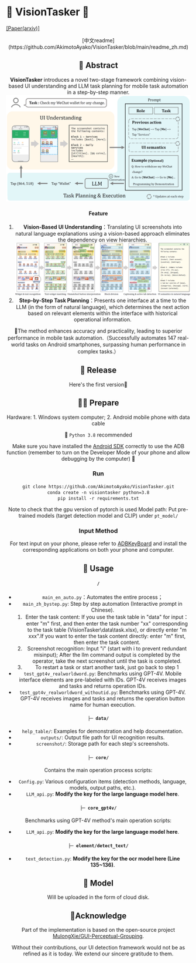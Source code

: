# 📱 VisionTasker 🤖
[[Paper(arxiv)]](https://arxiv.org/abs/2312.11190) 
<center>[中文readme](https://github.com/AkimotoAyako/VisionTasker/blob/main/readme_zh.md)

## 📰 Abstract
**VisionTasker** introduces a novel two-stage framework combining vision-based UI understanding and LLM task planning for mobile task automation in a step-by-step manner.
![framework](framework.png)

#### Feature
1. **Vision-Based UI Understanding**：Translating UI screenshots into natural language explanations using a vision-based approach eliminates the dependency on view hierarchies.
![界面理解](ui_understanding.png)
2. **Step-by-Step Task Planning**：Presents one interface at a time to the LLM (in the form of natural language), which determines the next action based on relevant elements within the interface with historical operational information.

🥳The method enhances accuracy and practicality, leading to superior performance in mobile task automation.（Successfully automates 147 real-world tasks on Android smartphones, surpassing human performance in complex tasks.）

## 📢 Release
Here's the first version🤗

## 👩‍💻 Prepare
Hardware: 1. Windows system computer; 2. Android mobile phone with data cable

🙌 `Python 3.8` recommended

Make sure you have installed the [Android SDK](https://developer.android.com/tools/releases/platform-tools?hl=en) correctly to use the ADB function (remember to turn on the Developer Mode of your phone and allow debugging by the computer) 🍾

### Run
```
git clone https://github.com/AkimotoAyako/VisionTasker.git
conda create -n visiontasker python=3.8
pip install -r requirements.txt
```

Note to check that the gpu version of pytorch is used
Model path: Put pre-trained models (target detection model and CLIP) under `pt_model/`

### Input Method
For text input on your phone, please refer to [ADBKeyBoard](https://github.com/senzhk/ADBKeyBoard) and install the corresponding applications on both your phone and computer.

## 🚀 Usage

#### `/`
- `main_en_auto.py`：Automates the entire process；
- `main_zh_bystep.py`: Step by step automation (Interactive prompt in Chinese).
    1. Enter the task content: If you use the task table in "data" for input：enter "m" first, and then enter the task number "xx" corresponding to the task table (VisionTasker\data\task.xlsx), or directly enter "m xxx".If you want to enter the task content directly: enter "m" first, then enter the task content.
    2. Screenshot recognition: Input "i" (start with i to prevent redundant misinput); After the llm command output is completed by the operator, take the next screenshot until the task is completed.
    3. To restart a task or start another task, just go back to step 1
- `test_gpt4v_realworldword.py`: Benchmarks using GPT-4V. Mobile interface elements are pre-labeled with IDs. GPT-4V receives images and tasks and returns operation IDs.
- `test_gpt4v_realworldword_withoutid.py`: Benchmarks using GPT-4V. GPT-4V receives images and tasks and returns the operation button name for human execution.

#### `├─ data/`
- `help_table/`: Examples for demonstration and help documentation.
- `outputs/`: Output file path for UI recognition results.
- `screenshot/`: Storage path for each step's screenshots.

#### `├─ core/`
Contains the main operation process scripts:
- `Config.py`: Various configuration items (detection methods, language, models, output paths, etc.).
- `LLM_api.py`: **Modify the key for the large language model here**.

#### `├─ core_gpt4v/`
Benchmarks using GPT-4V method's main operation scripts:
- `LLM_api.py`: **Modify the key for the large language model here**.

#### `├─ element/detect_text/`
- `text_detection.py`: **Modify the key for the ocr model here (Line 135~136)**.

## 🍴 Model
Will be uploaded in the form of cloud disk.

## 🌷Acknowledge
Part of the implementation is based on the open-source project [MulongXie/GUI-Perceptual-Grouping](https://github.com/MulongXie/GUI-Perceptual-Grouping).

Without their contributions, our UI detection framework would not be as refined as it is today. We extend our sincere gratitude to them.
